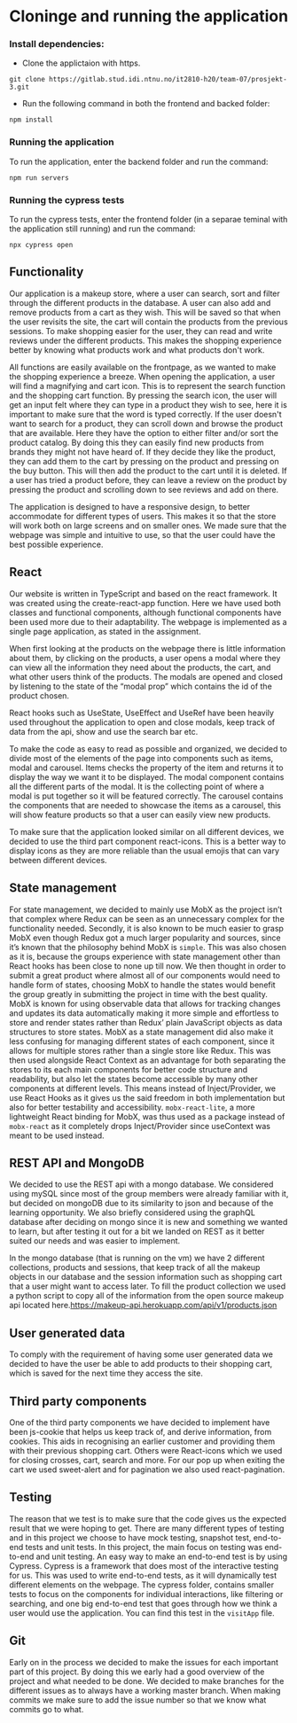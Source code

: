 # Cloninge and running the application

### Install dependencies:

- Clone the applictaion with https.

`git clone https://gitlab.stud.idi.ntnu.no/it2810-h20/team-07/prosjekt-3.git `

- Run the following command in both the frontend and backed folder:

`npm install`

### Running the application

To run the application, enter the backend folder and run the command:

    npm run servers

### Running the cypress tests

To run the cypress tests, enter the frontend folder (in a separae teminal with the application still running) and run the command:

    npx cypress open

## Functionality

Our application is a makeup store, where a user can search, sort and filter through the different products in the database. A user can also add and remove products from a cart as they wish. This will be saved so that when the user revisits the site, the cart will contain the products from the previous sessions. To make shopping easier for the user, they can read and write reviews under the different products. This makes the shopping experience better by knowing what products work and what products don't work.

All functions are easily available on the frontpage, as we wanted to make the shopping experience a breeze. When opening the application, a user will find a magnifying and cart icon. This is to represent the search function and the shopping cart function. By pressing the search icon, the user will get an input felt where they can type in a product they wish to see, here it is important to make sure that the word is typed correctly. If the user doesn't want to search for a product, they can scroll down and browse the product that are available. Here they have the option to either filter and/or sort the product catalog. By doing this they can easily find new products from brands they might not have heard of. If they decide they like the product, they can add them to the cart by pressing on the product and pressing on the buy button. This will then add the product to the cart until it is deleted. If a user has tried a product before, they can leave a review on the product by pressing the product and scrolling down to see reviews and add on there.

The application is designed to have a responsive design, to better accommodate for different types of users. This makes it so that the store will work both on large screens and on smaller ones. We made sure that the webpage was simple and intuitive to use, so that the user could have the best possible experience.

## React

Our website is written in TypeScript and based on the react framework. It was created using the create-react-app function. Here we have used both classes and functional components, although functional components have been used more due to their adaptability. The webpage is implemented as a single page application, as stated in the assignment.

When first looking at the products on the webpage there is little information about them, by clicking on the products, a user opens a modal where they can view all the information they need about the products, the cart, and what other users think of the products. The modals are opened and closed by listening to the state of the “modal prop” which contains the id of the product chosen.

React hooks such as UseState, UseEffect and UseRef have been heavily used throughout the application to open and close modals, keep track of data from the api, show and use the search bar etc.

To make the code as easy to read as possible and organized, we decided to divide most of the elements of the page into components such as items, modal and carousel. Items checks the property of the item and returns it to display the way we want it to be displayed. The modal component contains all the different parts of the modal. It is the collecting point of where a modal is put together so it will be featured correctly. The carousel contains the components that are needed to showcase the items as a carousel, this will show feature products so that a user can easily view new products.

To make sure that the application looked similar on all different devices, we decided to use the third part component react-icons. This is a better way to display icons as they are more reliable than the usual emojis that can vary between different devices.

## State management

For state management, we decided to mainly use MobX as the project isn’t that complex where Redux can be seen as an unnecessary complex for the functionality needed. Secondly, it is also known to be much easier to grasp MobX even though Redux got a much larger popularity and sources, since it’s known that the philosophy behind MobX is `simple`. This was also chosen as it is, because the groups experience with state management other than React hooks has been close to none up till now. We then thought in order to submit a great product where almost all of our components would need to handle form of states, choosing MobX to handle the states would benefit the group greatly in submitting the project in time with the best quality. MobX is known for using observable data that allows for tracking changes and updates its data automatically making it more simple and effortless to store and render states rather than Redux’ plain JavaScript objects as data structures to store states. MobX as a state management did also make it less confusing for managing different states of each component, since it allows for multiple stores rather than a single store like Redux. This was then used alongside React Context as an advantage for both separating the stores to its each main components for better code structure and readability, but also let the states become accessible by many other components at different levels. This means instead of Inject/Provider, we use React Hooks as it gives us the said freedom in both implementation but also for better testability and accessibility. `mobx-react-lite`, a more lightweight React binding for MobX, was thus used as a package instead of `mobx-react` as it completely drops Inject/Provider since useContext was meant to be used instead.

## REST API and MongoDB

We decided to use the REST api with a mongo database. We considered using mySQL since most of the group members were already familiar with it, but decided on mongoDB due to its similarity to json and because of the learning opportunity. We also briefly considered using the graphQL database after deciding on mongo since it is new and something we wanted to learn, but after testing it out for a bit we landed on REST as it better suited our needs and was easier to implement.

In the mongo database (that is running on the vm) we have 2 different collections, products and sessions, that keep track of all the makeup objects in our database and the session information such as shopping cart that a user might want to access later. To fill the product collection we used a python script to copy all of the information from the open source makeup api located here.https://makeup-api.herokuapp.com/api/v1/products.json

## User generated data

To comply with the requirement of having some user generated data we decided to have the user be able to add products to their shopping cart, which is saved for the next time they access the site.

## Third party components

One of the third party components we have decided to implement have been js-cookie that helps us keep track of, and derive information, from cookies. This aids in recognising an earlier customer and providing them with their previous shopping cart. Others were React-icons which we used for closing crosses, cart, search and more. For our pop up when exiting the cart we used sweet-alert and for pagination we also used react-pagination.

## Testing

The reason that we test is to make sure that the code gives us the expected result that we were hoping to get. There are many different types of testing and in this project we choose to have mock testing, snapshot test, end-to-end tests and unit tests. In this project, the main focus on testing was end-to-end and unit testing. An easy way to make an end-to-end test is by using Cypress. Cypress is a framework that does most of the interactive testing for us. This was used to write end-to-end tests, as it will dynamically test different elements on the webpage. The cypress folder, contains smaller tests to focus on the components for individual interactions, like filtering or searching, and one big end-to-end test that goes through how we think a user would use the application. You can find this test in the `visitApp` file. 


## Git

Early on in the process we decided to make the issues for each important part of this project. By doing this we early had a good overview of the project and what needed to be done. We decided to make branches for the different issues as to always have a working master branch. When making commits we make sure to add the issue number so that we know what commits go to what.

